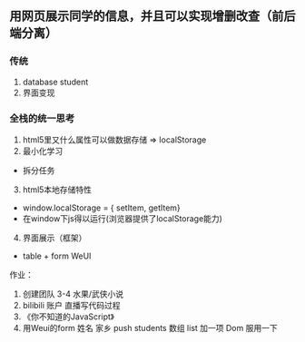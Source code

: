 ## 用网页展示同学的信息，并且可以实现增删改查（前后端分离）

### 传统
1. database student
2. 界面变现

### 全栈的统一思考
1. html5里又什么属性可以做数据存储 => localStorage
2. 最小化学习
- 拆分任务
3. html5本地存储特性
- window.localStorage = { setItem, getItem}
- 在window下js得以运行(浏览器提供了localStorage能力)
4. 界面展示（框架）
- table + form WeUI

作业：
  1. 创建团队 3-4 水果/武侠小说
  2. bilibili 账户 直播写代码过程
  3. 《你不知道的JavaScript》
  4. 用Weui的form 姓名 家乡 push students 数组 list 加一项 Dom 服用一下
